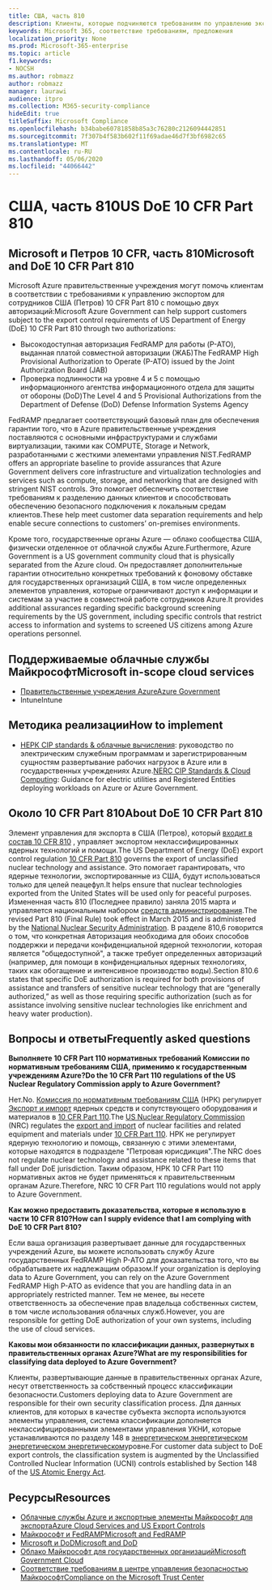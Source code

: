 ```yaml
---
title: США, часть 810
description: Клиенты, которые подчиняются требованиям по управлению экспортом для США, часть 810 могут использовать правительственные учреждения Azure.
keywords: Microsoft 365, соответствие требованиям, предложения
localization_priority: None
ms.prod: Microsoft-365-enterprise
ms.topic: article
f1.keywords:
- NOCSH
ms.author: robmazz
author: robmazz
manager: laurawi
audience: itpro
ms.collection: M365-security-compliance
hideEdit: true
titleSuffix: Microsoft Compliance
ms.openlocfilehash: b34babe60781858b85a3c76280c2126094442851
ms.sourcegitcommit: 7f307b4f583b602f11f69adae46d7f3bf6982c65
ms.translationtype: MT
ms.contentlocale: ru-RU
ms.lasthandoff: 05/06/2020
ms.locfileid: "44066442"
---
```

# <a name="us-doe-10-cfr-part-810"></a><span data-ttu-id="b363e-104">США, часть 810</span><span class="sxs-lookup"><span data-stu-id="b363e-104">US DoE 10 CFR Part 810</span></span>

## <a name="microsoft-and-doe-10-cfr-part-810"></a><span data-ttu-id="b363e-105">Microsoft и Петров 10 CFR, часть 810</span><span class="sxs-lookup"><span data-stu-id="b363e-105">Microsoft and DoE 10 CFR Part 810</span></span>

<span data-ttu-id="b363e-106">Microsoft Azure правительственные учреждения могут помочь клиентам в соответствии с требованиями к управлению экспортом для сотрудников США (Петров) 10 CFR Part 810 с помощью двух авторизаций:</span><span class="sxs-lookup"><span data-stu-id="b363e-106">Microsoft Azure Government can help support customers subject to the export control requirements of US Department of Energy (DoE) 10 CFR Part 810 through two authorizations:</span></span>

- <span data-ttu-id="b363e-107">Высокодоступная авторизация FedRAMP для работы (P-ATO), выданная платой совместной авторизации (ЖАБ)</span><span class="sxs-lookup"><span data-stu-id="b363e-107">The FedRAMP High Provisional Authorization to Operate (P-ATO) issued by the Joint Authorization Board (JAB)</span></span>
- <span data-ttu-id="b363e-108">Проверка подлинности на уровне 4 и 5 с помощью информационного агентства информационного отдела для защиты от обороны (DoD)</span><span class="sxs-lookup"><span data-stu-id="b363e-108">The Level 4 and 5 Provisional Authorizations from the Department of Defense (DoD) Defense Information Systems Agency</span></span>

<span data-ttu-id="b363e-109">FedRAMP предлагает соответствующий базовый план для обеспечения гарантии того, что в Azure правительственные учреждения поставляются с основными инфраструктурами и службами виртуализации, такими как COMPUTE, Storage и Network, разработанными с жесткими элементами управления NIST.</span><span class="sxs-lookup"><span data-stu-id="b363e-109">FedRAMP offers an appropriate baseline to provide assurances that Azure Government delivers core infrastructure and virtualization technologies and services such as compute, storage, and networking that are designed with stringent NIST controls.</span></span> <span data-ttu-id="b363e-110">Это помогает обеспечить соответствие требованиям к разделению данных клиентов и способствовать обеспечению безопасного подключения к локальным средам клиентов.</span><span class="sxs-lookup"><span data-stu-id="b363e-110">These help meet customer data separation requirements and help enable secure connections to customers’ on-premises environments.</span></span>

<span data-ttu-id="b363e-111">Кроме того, государственные органы Azure — облако сообщества США, физически отделенное от облачной службы Azure.</span><span class="sxs-lookup"><span data-stu-id="b363e-111">Furthermore, Azure Government is a US government community cloud that is physically separated from the Azure cloud.</span></span> <span data-ttu-id="b363e-112">Он предоставляет дополнительные гарантии относительно конкретных требований к фоновому обставке для государственных организаций США, в том числе определенных элементов управления, которые ограничивают доступ к информации и системам за участие в совместной работе сотрудников Azure.</span><span class="sxs-lookup"><span data-stu-id="b363e-112">It provides additional assurances regarding specific background screening requirements by the US government, including specific controls that restrict access to information and systems to screened US citizens among Azure operations personnel.</span></span>

## <a name="microsoft-in-scope-cloud-services"></a><span data-ttu-id="b363e-113">Поддерживаемые облачные службы Майкрософт</span><span class="sxs-lookup"><span data-stu-id="b363e-113">Microsoft in-scope cloud services</span></span>

- [<span data-ttu-id="b363e-114">Правительственные учреждения Azure</span><span class="sxs-lookup"><span data-stu-id="b363e-114">Azure Government</span></span>](https://aka.ms/AzureCompliance)
- <span data-ttu-id="b363e-115">Intune</span><span class="sxs-lookup"><span data-stu-id="b363e-115">Intune</span></span>

## <a name="how-to-implement"></a><span data-ttu-id="b363e-116">Методика реализации</span><span class="sxs-lookup"><span data-stu-id="b363e-116">How to implement</span></span>

- <span data-ttu-id="b363e-117">[НЕРК CIP standards & облачные вычисления](https://aka.ms/AzureNERC): руководство по электрическим служебным программам и зарегистрированным сущностям развертывание рабочих нагрузок в Azure или в государственных учреждениях Azure.</span><span class="sxs-lookup"><span data-stu-id="b363e-117">[NERC CIP Standards & Cloud Computing](https://aka.ms/AzureNERC): Guidance for electric utilities and Registered Entities deploying workloads on Azure or Azure Government.</span></span>

## <a name="about-doe-10-cfr-part-810"></a><span data-ttu-id="b363e-118">Около 10 CFR Part 810</span><span class="sxs-lookup"><span data-stu-id="b363e-118">About DoE 10 CFR Part 810</span></span>

<span data-ttu-id="b363e-119">Элемент управления для экспорта в США (Петров), который [входит в состав 10 CFR 810](https://www.govinfo.gov/content/pkg/FR-2015-02-23/pdf/2015-03479.pdf) , управляет экспортом неклассифицированных ядерных технологий и помощи.</span><span class="sxs-lookup"><span data-stu-id="b363e-119">The US Department of Energy (DoE) export control regulation [10 CFR Part 810](https://www.govinfo.gov/content/pkg/FR-2015-02-23/pdf/2015-03479.pdf) governs the export of unclassified nuclear technology and assistance.</span></span> <span data-ttu-id="b363e-120">Это помогает гарантировать, что ядерные технологии, экспортированные из США, будут использоваться только для целей пеацефул.</span><span class="sxs-lookup"><span data-stu-id="b363e-120">It helps ensure that nuclear technologies exported from the United States will be used only for peaceful purposes.</span></span> <span data-ttu-id="b363e-121">Измененная часть 810 (Последнее правило) заняла 2015 марта и управляется национальным набором [средств администрирования](https://www.energy.gov/nnsa/national-nuclear-security-administration).</span><span class="sxs-lookup"><span data-stu-id="b363e-121">The revised Part 810 (Final Rule) took effect in March 2015 and is administered by the [National Nuclear Security Administration](https://www.energy.gov/nnsa/national-nuclear-security-administration).</span></span> <span data-ttu-id="b363e-122">В разделе 810,6 говорится о том, что конкретная Авторизация необходима для обоих способов поддержки и передачи конфиденциальной ядерной технологии, которая является "общедоступной", а также требует определенных авторизаций (например, для помощи в конфиденциальных ядерных технологиях, таких как обогащение и интенсивное производство воды).</span><span class="sxs-lookup"><span data-stu-id="b363e-122">Section 810.6 states that specific DoE authorization is required for both provisions of assistance and transfers of sensitive nuclear technology that are “generally authorized,” as well as those requiring specific authorization (such as for assistance involving sensitive nuclear technologies like enrichment and heavy water production).</span></span>

## <a name="frequently-asked-questions"></a><span data-ttu-id="b363e-123">Вопросы и ответы</span><span class="sxs-lookup"><span data-stu-id="b363e-123">Frequently asked questions</span></span>

<span data-ttu-id="b363e-124">**Выполняете 10 CFR Part 110 нормативных требований Комиссии по нормативным требованиям США, применимо к государственным учреждениям Azure?**</span><span class="sxs-lookup"><span data-stu-id="b363e-124">**Do the 10 CFR Part 110 regulations of the US Nuclear Regulatory Commission apply to Azure Government?**</span></span>

<span data-ttu-id="b363e-125">Нет.</span><span class="sxs-lookup"><span data-stu-id="b363e-125">No.</span></span> <span data-ttu-id="b363e-126">[Комиссия по нормативным требованиям США](https://www.nrc.gov/) (НРК) регулирует [Экспорт и импорт](https://www.nrc.gov/about-nrc/ip/export-import.html) ядерных средств и сопутствующего оборудования и материалов в [10 CFR Part 110](https://www.nrc.gov/reading-rm/doc-collections/cfr/part110/).</span><span class="sxs-lookup"><span data-stu-id="b363e-126">The [US Nuclear Regulatory Commission](https://www.nrc.gov/) (NRC) regulates the [export and import](https://www.nrc.gov/about-nrc/ip/export-import.html) of nuclear facilities and related equipment and materials under [10 CFR Part 110](https://www.nrc.gov/reading-rm/doc-collections/cfr/part110/).</span></span> <span data-ttu-id="b363e-127">НРК не регулирует ядерную технологию и помощь, связанную с этими элементами, которые находятся в подразделе "Петровая юрисдикция".</span><span class="sxs-lookup"><span data-stu-id="b363e-127">The NRC does not regulate nuclear technology and assistance related to these items that fall under DoE jurisdiction.</span></span> <span data-ttu-id="b363e-128">Таким образом, НРК 10 CFR Part 110 нормативных актов не будет применяться к правительственным органам Azure.</span><span class="sxs-lookup"><span data-stu-id="b363e-128">Therefore, NRC 10 CFR Part 110 regulations would not apply to Azure Government.</span></span>

<span data-ttu-id="b363e-129">**Как можно предоставить доказательства, которые я использую в части 10 CFR 810?**</span><span class="sxs-lookup"><span data-stu-id="b363e-129">**How can I supply evidence that I am complying with DoE 10 CFR Part 810?**</span></span>

<span data-ttu-id="b363e-130">Если ваша организация развертывает данные для государственных учреждений Azure, вы можете использовать службу Azure государственных FedRAMP High P-ATO для доказательства того, что вы обрабатываете их надлежащим образом.</span><span class="sxs-lookup"><span data-stu-id="b363e-130">If your organization is deploying data to Azure Government, you can rely on the Azure Government FedRAMP High P-ATO as evidence that you are handling data in an appropriately restricted manner.</span></span> <span data-ttu-id="b363e-131">Тем не менее, вы несете ответственность за обеспечение прав владельца собственных систем, в том числе использования облачных служб.</span><span class="sxs-lookup"><span data-stu-id="b363e-131">However, you are responsible for getting DoE authorization of your own systems, including the use of cloud services.</span></span>

<span data-ttu-id="b363e-132">**Каковы мои обязанности по классификации данных, развернутых в правительственных органах Azure?**</span><span class="sxs-lookup"><span data-stu-id="b363e-132">**What are my responsibilities for classifying data deployed to Azure Government?**</span></span>

<span data-ttu-id="b363e-133">Клиенты, развертывающие данные в правительственных органах Azure, несут ответственность за собственный процесс классификации безопасности.</span><span class="sxs-lookup"><span data-stu-id="b363e-133">Customers deploying data to Azure Government are responsible for their own security classification process.</span></span> <span data-ttu-id="b363e-134">Для данных клиентов, для которых в качестве субъекта экспорта используются элементы управления, система классификации дополняется неклассифицированными элементами управления УКНИ, которые устанавливаются по разделу 148 в [энергетическом энергетическом энергетическом энергетическом](https://www.epa.gov/laws-regulations/summary-atomic-energy-act)уровне.</span><span class="sxs-lookup"><span data-stu-id="b363e-134">For customer data subject to DoE export controls, the classification system is augmented by the Unclassified Controlled Nuclear Information (UCNI) controls established by Section 148 of the [US Atomic Energy Act](https://www.epa.gov/laws-regulations/summary-atomic-energy-act).</span></span>

## <a name="resources"></a><span data-ttu-id="b363e-135">Ресурсы</span><span class="sxs-lookup"><span data-stu-id="b363e-135">Resources</span></span>

- [<span data-ttu-id="b363e-136">Облачные службы Azure и экспортные элементы Майкрософт для экспорта</span><span class="sxs-lookup"><span data-stu-id="b363e-136">Azure Cloud Services and US Export Controls</span></span>](https://servicetrust.microsoft.com/ViewPage/TrustDocuments?command=Download&downloadType=Document&downloadId=c24c11f2-2cd4-444a-9160-19762855ad3a&docTab=6d000410-c9e9-11e7-9a91-892aae8839ad_FAQ_and_White_Papers)
- [<span data-ttu-id="b363e-137">Майкрософт и FedRAMP</span><span class="sxs-lookup"><span data-stu-id="b363e-137">Microsoft and FedRAMP</span></span>](offering-fedramp.md)
- [<span data-ttu-id="b363e-138">Microsoft и DoD</span><span class="sxs-lookup"><span data-stu-id="b363e-138">Microsoft and DoD</span></span>](offering-dod-disa-l2-l4-l5.md)
- [<span data-ttu-id="b363e-139">Облако Майкрософт для государственных организаций</span><span class="sxs-lookup"><span data-stu-id="b363e-139">Microsoft Government Cloud</span></span>](https://www.microsoft.com/enterprise/government)
- [<span data-ttu-id="b363e-140">Соответствие требованиям в центре управления безопасностью Майкрософт</span><span class="sxs-lookup"><span data-stu-id="b363e-140">Compliance on the Microsoft Trust Center</span></span>](https://www.microsoft.com/trust-center/compliance/compliance-overview)
